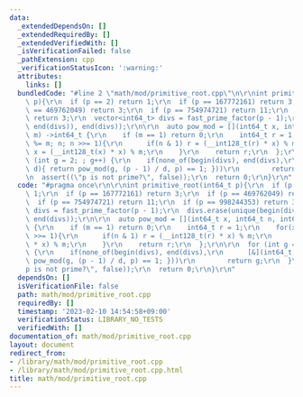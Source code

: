 ```yaml
---
data:
  _extendedDependsOn: []
  _extendedRequiredBy: []
  _extendedVerifiedWith: []
  _isVerificationFailed: false
  _pathExtension: cpp
  _verificationStatusIcon: ':warning:'
  attributes:
    links: []
  bundledCode: "#line 2 \"math/mod/primitive_root.cpp\"\n\r\nint primitive_root(int64_t\
    \ p){\r\n  if (p == 2) return 1;\r\n  if (p == 167772161) return 3;\r\n  if (p\
    \ == 469762049) return 3;\r\n  if (p == 754974721) return 11;\r\n  if (p == 998244353)\
    \ return 3;\r\n  vector<int64_t> divs = fast_prime_factor(p - 1);\r\n  divs.erase(unique(begin(divs),\
    \ end(divs)), end(divs));\r\n\r\n  auto pow_mod = [](int64_t x, int64_t n, int64_t\
    \ m) ->int64_t {\r\n    if (m == 1) return 0;\r\n    int64_t r = 1;\r\n    for(x\
    \ %= m; n; n >>= 1){\r\n      if(n & 1) r = (__int128_t(r) * x) % m;\r\n     \
    \ x = (__int128_t(x) * x) % m;\r\n    }\r\n    return r;\r\n  };\r\n\r\n  for\
    \ (int g = 2; ; g++) {\r\n    if(none_of(begin(divs), end(divs),\r\n      [&](int64_t\
    \ d){ return pow_mod(g, (p - 1) / d, p) == 1; }))\r\n        return g;\r\n  }\r\
    \n  assert((\"p is not prime?\", false));\r\n  return 0;\r\n}\r\n"
  code: "#pragma once\r\n\r\nint primitive_root(int64_t p){\r\n  if (p == 2) return\
    \ 1;\r\n  if (p == 167772161) return 3;\r\n  if (p == 469762049) return 3;\r\n\
    \  if (p == 754974721) return 11;\r\n  if (p == 998244353) return 3;\r\n  vector<int64_t>\
    \ divs = fast_prime_factor(p - 1);\r\n  divs.erase(unique(begin(divs), end(divs)),\
    \ end(divs));\r\n\r\n  auto pow_mod = [](int64_t x, int64_t n, int64_t m) ->int64_t\
    \ {\r\n    if (m == 1) return 0;\r\n    int64_t r = 1;\r\n    for(x %= m; n; n\
    \ >>= 1){\r\n      if(n & 1) r = (__int128_t(r) * x) % m;\r\n      x = (__int128_t(x)\
    \ * x) % m;\r\n    }\r\n    return r;\r\n  };\r\n\r\n  for (int g = 2; ; g++)\
    \ {\r\n    if(none_of(begin(divs), end(divs),\r\n      [&](int64_t d){ return\
    \ pow_mod(g, (p - 1) / d, p) == 1; }))\r\n        return g;\r\n  }\r\n  assert((\"\
    p is not prime?\", false));\r\n  return 0;\r\n}\r\n"
  dependsOn: []
  isVerificationFile: false
  path: math/mod/primitive_root.cpp
  requiredBy: []
  timestamp: '2023-02-10 14:54:58+09:00'
  verificationStatus: LIBRARY_NO_TESTS
  verifiedWith: []
documentation_of: math/mod/primitive_root.cpp
layout: document
redirect_from:
- /library/math/mod/primitive_root.cpp
- /library/math/mod/primitive_root.cpp.html
title: math/mod/primitive_root.cpp
---
```

